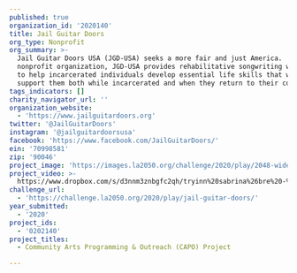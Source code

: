 ```yaml
---
published: true
organization_id: '2020140'
title: Jail Guitar Doors
org_type: Nonprofit
org_summary: >-
  Jail Guitar Doors USA (JGD-USA) seeks a more fair and just America.  A
  nonprofit organization, JGD-USA provides rehabilitative songwriting workshops
  to help incarcerated individuals develop essential life skills that will
  support them both while incarcerated and when they return to their community. 
tags_indicators: []
charity_navigator_url: ''
organization_website:
  - 'https://www.jailguitardoors.org'
twitter: '@JailGuitarDoors'
instagram: '@jailguitardoorsusa'
facebook: 'https://www.facebook.com/JailGuitarDoors/'
ein: '70998581'
zip: '90046'
project_image: 'https://images.la2050.org/challenge/2020/play/2048-wide/jail-guitar-doors.jpg'
project_video: >-
  https://www.dropbox.com/s/d3nnm3znbgfc2qh/tryinn%20sabrina%26bre%20-%20LP%3DQP.mp3?dl=0
challenge_url:
  - 'https://challenge.la2050.org/2020/play/jail-guitar-doors/'
year_submitted:
  - '2020'
project_ids:
  - '0202140'
project_titles:
  - Community Arts Programming & Outreach (CAPO) Project

---
```

